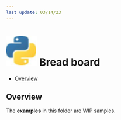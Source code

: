 ```yaml
---
last update: 03/14/23
---
```


# ![python-icon](../../media/icons/python-icon.svg) Bread board 

- [Overview](#overview)


## Overview 

The **examples** in this folder are WIP samples. 

